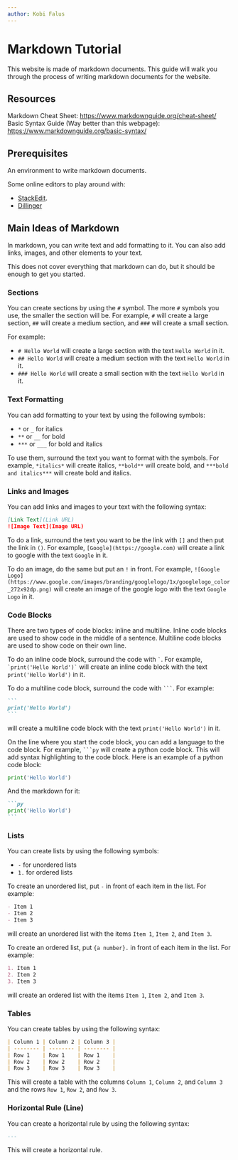 ```yaml
---
author: Kobi Falus
---
```

# Markdown Tutorial

This website is made of markdown documents. This guide will walk you through the process of writing markdown documents for the website.

## Resources

Markdown Cheat Sheet: https://www.markdownguide.org/cheat-sheet/
Basic Syntax Guide (Way better than this webpage): https://www.markdownguide.org/basic-syntax/

## Prerequisites

An environment to write markdown documents.

Some online editors to play around with: 
- [StackEdit](https://stackedit.io/).
- [Dillinger](https://dillinger.io/) 

## Main Ideas of Markdown

In markdown, you can write text and add formatting to it. You can also add links, images, and other elements to your text.

This does not cover everything that markdown can do, but it should be enough to get you started.

### Sections
You can create sections by using the `#` symbol. The more `#` symbols you use, the smaller the section will be. For example, `#` will create a large section, `##` will create a medium section, and `###` will create a small section.

For example:
- `# Hello World` will create a large section with the text `Hello World` in it. 
- `## Hello World` will create a medium section with the text `Hello World` in it. 
- `### Hello World` will create a small section with the text `Hello World` in it.

### Text Formatting
You can add formatting to your text by using the following symbols:
- `*` or `_` for italics
- `**` or `__` for bold
- `***` or `___` for bold and italics

To use them, surround the text you want to format with the symbols. For example, `*italics*` will create italics, `**bold**` will create bold, and `***bold and italics***` will create bold and italics.

### Links and Images
You can add links and images to your text with the following syntax:
```md
[Link Text](Link URL)
![Image Text](Image URL)
```
To do a link, surround the text you want to be the link with `[]` and then put the link in `()`. For example, `[Google](https://google.com)` will create a link to google with the text `Google` in it.

To do an image, do the same but put an `!` in front. For example, `![Google Logo](https://www.google.com/images/branding/googlelogo/1x/googlelogo_color_272x92dp.png)` will create an image of the google logo with the text `Google Logo` in it.

### Code Blocks
There are two types of code blocks: inline and multiline. Inline code blocks are used to show code in the middle of a sentence. Multiline code blocks are used to show code on their own line.

To do an inline code block, surround the code with `` ` ``. For example, `` `print('Hello World')` `` will create an inline code block with the text `print('Hello World')` in it.

To do a multiline code block, surround the code with `` ``` ``. For example: 
````md 
```
print('Hello World')
```
````
will create a multiline code block with the text `print('Hello World')` in it.

On the line where you start the code block, you can add a language to the code block. For example, `` ```py `` will create a python code block. This will add syntax highlighting to the code block. Here is an example of a python code block:
```py
print('Hello World')
```
And the markdown for it:
````md
```py
print('Hello World')
```
````

### Lists
You can create lists by using the following symbols:
- `-` for unordered lists
- `1.` for ordered lists

To create an unordered list, put `-` in front of each item in the list. For example:
```md
- Item 1
- Item 2
- Item 3
```
will create an unordered list with the items `Item 1`, `Item 2`, and `Item 3`.

To create an ordered list, put `{a number}.` in front of each item in the list. For example:
```md
1. Item 1
2. Item 2
3. Item 3
```
will create an ordered list with the items `Item 1`, `Item 2`, and `Item 3`.

### Tables
You can create tables by using the following syntax:
```md
| Column 1 | Column 2 | Column 3 |
| -------- | -------- | -------- |
| Row 1    | Row 1    | Row 1    |
| Row 2    | Row 2    | Row 2    |
| Row 3    | Row 3    | Row 3    |
```
This will create a table with the columns `Column 1`, `Column 2`, and `Column 3` and the rows `Row 1`, `Row 2`, and `Row 3`.

### Horizontal Rule (Line)
You can create a horizontal rule by using the following syntax:
```md
---
```
This will create a horizontal rule.
